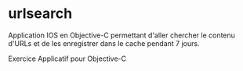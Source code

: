 # urlsearch
Application IOS en Objective-C permettant d'aller chercher le contenu d'URLs et de les enregistrer dans le cache pendant 7 jours.

Exercice Applicatif pour Objective-C
